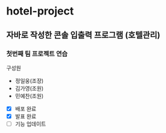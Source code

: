 # hotel-project
## 자바로 작성한 콘솔 입출력 프로그램 (호텔관리)
### 첫번째 팀 프로젝트 연습
구성원
+ 정일웅(조장)
+ 김가영(조원)
+ 민예찬(조원)

- [x] 배포 완료
- [x] 발표 완료
- [ ] 기능 업데이트
